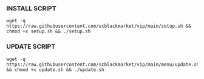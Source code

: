 
### INSTALL SCRIPT
```
wget -q https://raw.githubusercontent.com/scblackmarket/vip/main/setup.sh && chmod +x setup.sh && ./setup.sh
```
### UPDATE SCRIPT
```
wget -q https://raw.githubusercontent.com/scblackmarket/vip/main/menu/update.sh && chmod +x update.sh && ./update.sh
```

